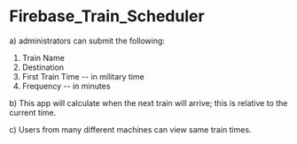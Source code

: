 # Firebase_Train_Scheduler

a) administrators can submit the following:
1. Train Name
2. Destination
3. First Train Time -- in military time
4. Frequency -- in minutes

b) This app will calculate when the next train will arrive; this is relative to the current time.

c) Users from many different machines can view same train times.
